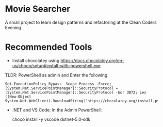 # Movie Searcher

A small project to learn design patterns and refactoring at the Clean Coders Evening

# Recommended Tools

- Install chocolatey using https://docs.chocolatey.org/en-us/choco/setup#install-with-powershell.exe

TLDR: PowerShell as admin and Enter the following:

    Set-ExecutionPolicy Bypass -Scope Process -Force; [System.Net.ServicePointManager]::SecurityProtocol = [System.Net.ServicePointManager]::SecurityProtocol -bor 3072; iex ((New-Object System.Net.WebClient).DownloadString('https://chocolatey.org/install.ps1')) 
    
- .NET and VS Code:
In the Admin PowerShell: 

    choco install -y vscode dotnet-5.0-sdk
    
  
